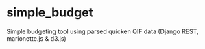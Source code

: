 simple_budget
=============
Simple budgeting tool using parsed quicken QIF data (Django REST, marionette.js & d3.js)
